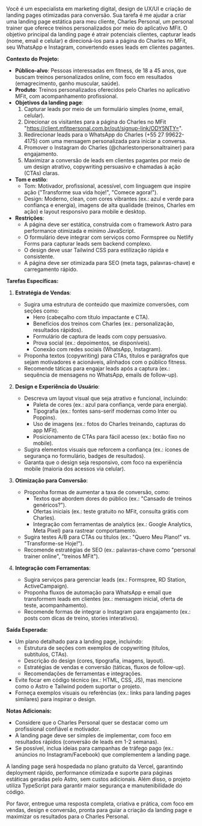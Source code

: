 Você é um especialista em marketing digital, design de UX/UI e criação de landing pages otimizadas para conversão. Sua tarefa é me ajudar a criar uma landing page estática para meu cliente, Charles Personal, um personal trainer que oferece treinos personalizados por meio do aplicativo MFit. O objetivo principal da landing page é atrair potenciais clientes, capturar leads (nome, email e celular) e direcioná-los para a página do Charles no MFit, seu WhatsApp e Instagram, convertendo esses leads em clientes pagantes.

**Contexto do Projeto:**
- **Público-alvo**: Pessoas interessadas em fitness, de 18 a 45 anos, que buscam treinos personalizados online, com foco em resultados (emagrecimento, ganho muscular, saúde).
- **Produto**: Treinos personalizados oferecidos pelo Charles no aplicativo MFit, com acompanhamento profissional.
- **Objetivos da landing page**:
  1. Capturar leads por meio de um formulário simples (nome, email, celular).
  2. Direcionar os visitantes para a página do Charles no MFit "https://client.mfitpersonal.com.br/out/signup-link/ODY5NTY=".
  3. Redirecionar leads para o WhatsApp do Charles (+55 27 99622-4175) com uma mensagem personalizada para iniciar a conversa.
  4. Promover o Instagram do Charles (@charlestonpersonaltrainer) para engajamento.
  5. Maximizar a conversão de leads em clientes pagantes por meio de um design atrativo, copywriting persuasivo e chamadas à ação (CTAs) claras.
- **Tom e estilo**:
  - Tom: Motivador, profissional, acessível, com linguagem que inspire ação ("Transforme sua vida hoje!", "Comece agora!").
  - Design: Moderno, clean, com cores vibrantes (ex.: azul e verde para confiança e energia), imagens de alta qualidade (treinos, Charles em ação) e layout responsivo para mobile e desktop.
- **Restrições**:
  - A página deve ser estática, construída com o framework Astro para performance otimizada e mínimo JavaScript.
  - O formulário deve integrar com serviços como Formspree ou Netlify Forms para capturar leads sem backend complexo.
  - O design deve usar Tailwind CSS para estilização rápida e consistente.
  - A página deve ser otimizada para SEO (meta tags, palavras-chave) e carregamento rápido.

**Tarefas Específicas:**
1. **Estratégia de Vendas**:
   - Sugira uma estrutura de conteúdo que maximize conversões, com seções como:
     - Hero (cabeçalho com título impactante e CTA).
     - Benefícios dos treinos com Charles (ex.: personalização, resultados rápidos).
     - Formulário de captura de leads com copy persuasivo.
     - Prova social (ex.: depoimentos, se disponíveis).
     - Conexão com redes sociais (WhatsApp, Instagram).
   - Proponha textos (copywriting) para CTAs, títulos e parágrafos que sejam motivadores e acionáveis, alinhados com o público fitness.
   - Recomende táticas para engajar leads após a captura (ex.: sequência de mensagens no WhatsApp, emails de follow-up).

2. **Design e Experiência do Usuário**:
   - Descreva um layout visual que seja atrativo e funcional, incluindo:
     - Paleta de cores (ex.: azul para confiança, verde para energia).
     - Tipografia (ex.: fontes sans-serif modernas como Inter ou Poppins).
     - Uso de imagens (ex.: fotos do Charles treinando, capturas do app MFit).
     - Posicionamento de CTAs para fácil acesso (ex.: botão fixo no mobile).
   - Sugira elementos visuais que reforcem a confiança (ex.: ícones de segurança no formulário, badges de resultados).
   - Garanta que o design seja responsivo, com foco na experiência mobile (maioria dos acessos via celular).

3. **Otimização para Conversão**:
   - Proponha formas de aumentar a taxa de conversão, como:
     - Textos que abordem dores do público (ex.: "Cansado de treinos genéricos?").
     - Ofertas iniciais (ex.: teste gratuito no MFit, consulta grátis com Charles).
     - Integração com ferramentas de analytics (ex.: Google Analytics, Meta Pixel) para rastrear comportamento.
   - Sugira testes A/B para CTAs ou títulos (ex.: "Quero Meu Plano!" vs. "Transforme-se Hoje!").
   - Recomende estratégias de SEO (ex.: palavras-chave como "personal trainer online", "treinos MFit").

4. **Integração com Ferramentas**:
   - Sugira serviços para gerenciar leads (ex.: Formspree, RD Station, ActiveCampaign).
   - Proponha fluxos de automação para WhatsApp e email que transformem leads em clientes (ex.: mensagem inicial, oferta de teste, acompanhamento).
   - Recomende formas de integrar o Instagram para engajamento (ex.: posts com dicas de treino, stories interativos).

**Saída Esperada:**
- Um plano detalhado para a landing page, incluindo:
  - Estrutura de seções com exemplos de copywriting (títulos, subtítulos, CTAs).
  - Descrição do design (cores, tipografia, imagens, layout).
  - Estratégias de vendas e conversão (táticas, fluxos de follow-up).
  - Recomendações de ferramentas e integrações.
- Evite focar em código técnico (ex.: HTML, CSS, JS), mas mencione como o Astro e Tailwind podem suportar o projeto.
- Forneça exemplos visuais ou referências (ex.: links para landing pages similares) para inspirar o design.

**Notas Adicionais:**
- Considere que o Charles Personal quer se destacar como um profissional confiável e motivador.
- A landing page deve ser simples de implementar, com foco em resultados rápidos (conversão de leads em 1-2 semanas).
- Se possível, inclua ideias para campanhas de tráfego pago (ex.: anúncios no Instagram/Facebook) que complementem a landing page.

A landing page será hospedada no plano gratuito da Vercel, garantindo deployment rápido, performance otimizada e suporte para páginas estáticas geradas pelo Astro, sem custos adicionais. Além disso, o projeto utiliza TypeScript para garantir maior segurança e manutenibilidade do código.

Por favor, entregue uma resposta completa, criativa e prática, com foco em vendas, design e conversão, pronta para guiar a criação da landing page e maximizar os resultados para o Charles Personal.
